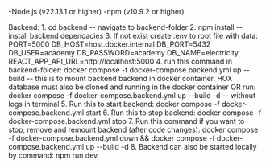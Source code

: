 -Node.js (v22.13.1 or higher)
-npm (v10.9.2 or higher)

Backend:
    1. cd backend -- navigate to backend-folder
    2. npm install -- install backend dependacies
    3. If not exist create .env to root file with data: 
        PORT=5000
        DB_HOST=host.docker.internal
        DB_PORT=5432
        DB_USER=academy
        DB_PASSWORD=academy
        DB_NAME=electricity
        REACT_APP_API_URL=http://localhost:5000
    4. run this command in backend-folder: docker compose -f docker-compose.backend.yml up --build
        -- this is to mount backend backend in docker container. HOX database must also be cloned and running in the docker container
        OR 
        run: docker compose -f docker-compose.backend.yml up --build -d
        -- without logs in terminal
    5. Run this to start backend: docker compose -f docker-compose.backend.yml start
    6. Run this to stop backend: docker compose -f docker-compose.backend.yml stop
    7. Run this command if you want to stop, remove and remount backend (after code changes): docker compose -f docker-compose.backend.yml down && docker compose -f docker-compose.backend.yml up --build -d
    8. Backend can also be started locally by command: npm run dev